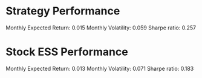 # Strategy Performance
Monthly Expected Return: 0.015
Monthly Volatility: 0.059
Sharpe ratio: 0.257
# Stock ESS Performance
Monthly Expected Return: 0.013
Monthly Volatility: 0.071
Sharpe ratio: 0.183
